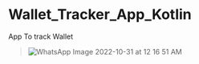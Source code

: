 # Wallet_Tracker_App_Kotlin
App To track Wallet

>![WhatsApp Image 2022-10-31 at 12 16 51 AM](https://user-images.githubusercontent.com/79597232/198896111-3e9a65be-a19d-4c38-a3ee-315479ac866d.jpeg)

